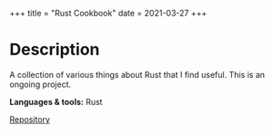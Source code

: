 +++
title = "Rust Cookbook"
date = 2021-03-27
+++

# Description

A collection of various things about Rust that I find useful. This is an ongoing project.

**Languages & tools:** Rust

<a class="btn btn--repo" href="https://github.com/sjinno/rust-cookbook" target="\_blank">Repository</a>
